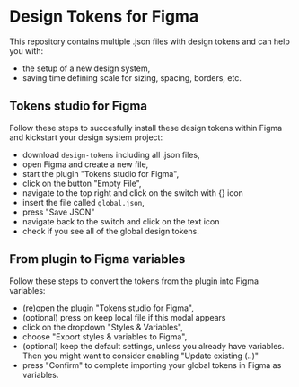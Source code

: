 # Design Tokens for Figma
This repository contains multiple .json files with design tokens and can help you with:
* the setup of a new design system,
* saving time defining scale for sizing, spacing, borders, etc.
## Tokens studio for Figma
Follow these steps to succesfully install these design tokens within Figma and kickstart your design system project:
* download `design-tokens` including all .json files,
* open Figma and create a new file,
* start the plugin "Tokens studio for Figma",
* click on the button "Empty File",
* navigate to the top right and click on the switch with {} icon
* insert the file called `global.json`,
* press "Save JSON"
* navigate back to the switch and click on the text icon
* check if you see all of the global design tokens.
## From plugin to Figma variables
Follow these steps to convert the tokens from the plugin into Figma variables:
* (re)open the plugin "Tokens studio for Figma",
* (optional) press on keep local file if this modal appears
* click on the dropdown "Styles & Variables",
* choose "Export styles & variables to Figma",
* (optional) keep the default settings, unless you already have variables. Then you might want to consider enabling "Update existing (..)"
* press "Confirm" to complete importing your global tokens in Figma as variables.
